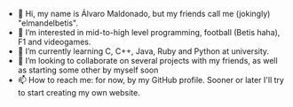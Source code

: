 - 👋 Hi, my name is Álvaro Maldonado, but my friends call me (jokingly) "elmandelbetis".
- 👀 I’m interested in mid-to-high level programming, football (Betis haha), F1 and videogames.
- 🌱 I’m currently learning C, C++, Java, Ruby and Python at university.
- 💞️ I’m looking to collaborate on several projects with my friends, as well as starting some other by myself soon
- 📫 How to reach me: for now, by my GitHub profile. Sooner or later I'll try to start creating my own website.

<!---
elmandelbetis/elmandelbetis is a ✨ special ✨ repository because its `README.md` (this file) appears on your GitHub profile.
You can click the Preview link to take a look at your changes.
--->
